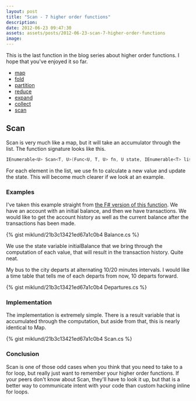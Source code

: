 ```yaml
---
layout: post
title: "Scan - 7 higher order functions"
description:
date: 2012-06-23 09:47:30
assets: assets/posts/2012-06-23-scan-7-higher-order-functions
image: 
---
```


This is the last function in the blog series about higher order functions. I hope that you've enjoyed it so far.

* [map](/2012/06/03/map-7-higher-order-functions.html)
* [fold](/2012/06/06/fold-7-higher-order-functions.html)
* [partition](/2012/06/10/partition-7-higher-order-functions.html)
* [reduce](/2012/06/16/reduce-7-higher-order-functions.html)
* [expand](/2012/06/19/expand-7-higher-order-functions.html)
* [collect](/2012/06/21/collect-7-higher-order-functions.html)
* [scan](/2012/06/23/scan-7-higher-order-functions.html)

## Scan

Scan is very much like a map, but it will take an accumulator through the list. The function signature looks like this.

```csharp
IEnumerable<U> Scan<T, U>(Func<U, T, U> fn, U state, IEnumerable<T> list)
```

For each element in the list, we use fn to calculate a new value and update the state. This will become much clearer if we look at an example.

### Examples

I've taken this example straight from [the F# version of this function](http://msdn.microsoft.com/en-us/library/ee370366.aspx). We have an account with an initial balance, and then we have transactions. We would like to get the account history as well as the current balance after the transactions has been made.

{% gist miklund/21b3c13421ed67a1c0b4 Balance.cs %}

We use the state variable initialBalance that we bring through the computation of each value, that will result in the transaction history. Quite neat.

My bus to the city departs at alternating 10/20 minutes intervals. I would like a time table that tells me of each departs from now, 10 departs forward.

{% gist miklund/21b3c13421ed67a1c0b4 Departures.cs %}

### Implementation

The implementation is extremely simple. There is a result variable that is accumulated through the computation, but aside from that, this is nearly identical to Map.

{% gist miklund/21b3c13421ed67a1c0b4 Scan.cs %}

### Conclusion

Scan is one of those odd cases when you think that you need to take to a for loop, but really just want to remember your higher order functions. If your peers don't know about Scan, they'll have to look it up, but that is a better way to communicate intent with your code than custom hacking inline for loops.
